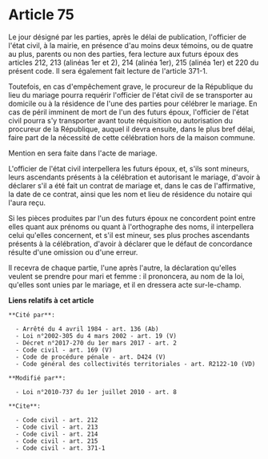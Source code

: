# Article 75

Le jour désigné par les parties, après le délai de publication, l'officier de l'état civil, à la mairie, en présence d'au
moins deux témoins, ou de quatre au plus, parents ou non des parties, fera lecture aux futurs époux des articles 212, 213
(alinéas 1er et 2), 214 (alinéa 1er), 215 (alinéa 1er) et 220 du présent code. Il sera également fait lecture de l'article
371-1. 

Toutefois, en cas d'empêchement grave, le procureur de la République du lieu du mariage pourra requérir l'officier de l'état
civil de se transporter au domicile ou à la résidence de l'une des parties pour célébrer le mariage. En cas de péril imminent
de mort de l'un des futurs époux, l'officier de l'état civil pourra s'y transporter avant toute réquisition ou autorisation
du procureur de la République, auquel il devra ensuite, dans le plus bref délai, faire part de la nécessité de cette
célébration hors de la maison commune. 

Mention en sera faite dans l'acte de mariage.

L'officier de l'état civil interpellera les futurs époux, et, s'ils sont mineurs, leurs ascendants présents à la célébration
et autorisant le mariage, d'avoir à déclarer s'il a été fait un contrat de mariage et, dans le cas de l'affirmative, la date
de ce contrat, ainsi que les nom et lieu de résidence du notaire qui l'aura reçu. 

Si les pièces produites par l'un des futurs époux ne concordent point entre elles quant aux prénoms ou quant à l'orthographe
des noms, il interpellera celui qu'elles concernent, et s'il est mineur, ses plus proches ascendants présents à la
célébration, d'avoir à déclarer que le défaut de concordance résulte d'une omission ou d'une erreur. 

Il recevra de chaque partie, l'une après l'autre, la déclaration qu'elles veulent se prendre pour mari et femme : il
prononcera, au nom de la loi, qu'elles sont unies par le mariage, et il en dressera acte sur-le-champ.

**Liens relatifs à cet article**

	**Cité par**:

	  - Arrêté du 4 avril 1984 - art. 136 (Ab)
	  - Loi n°2002-305 du 4 mars 2002 - art. 19 (V)
	  - Décret n°2017-270 du 1er mars 2017 - art. 2
	  - Code civil - art. 169 (V)
	  - Code de procédure pénale - art. D424 (V)
	  - Code général des collectivités territoriales - art. R2122-10 (VD)

	**Modifié par**:

	  - Loi n°2010-737 du 1er juillet 2010 - art. 8

	**Cite**:

	  - Code civil - art. 212
	  - Code civil - art. 213
	  - Code civil - art. 214
	  - Code civil - art. 215
	  - Code civil - art. 371-1
